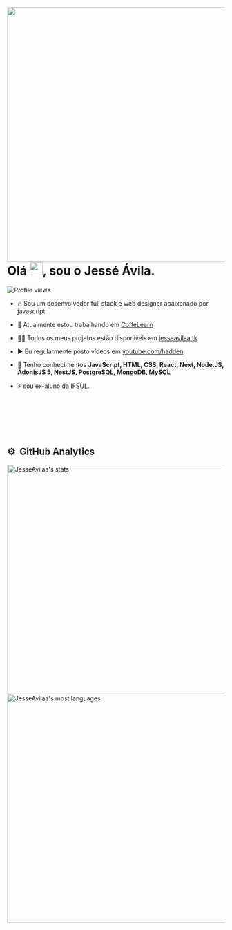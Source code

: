 <img align="right" height="590em" src="https://i.imgur.com/0uKrJI7.jpg"/>
<h1 align="left">Olá <img src="https://raw.githubusercontent.com/kaueMarques/kaueMarques/master/hi.gif" width="30px">, sou o Jessé Ávila.</h1>
<p align="left"> <img src="https://komarev.com/ghpvc/?username=JesseAvilaa&color=yellow" alt="Profile views" /> </p>

- 🔥 Sou um desenvolvedor full stack e web designer apaixonado por javascript

- 🔭 Atualmente estou trabalhando em [CoffeLearn](https://github.com/Coffelearn)

- 👨‍💻 Todos os meus projetos estão disponíveis em [jesseavilaa.tk](https://jesseavilaa.tk)

- ▶️ Eu regularmente posto vídeos em [youtube.com/hadden](https://youtube.com/CrgXArzFfSCSkbTptUa5b8A)

- 💬 Tenho conhecimentos **JavaScript, HTML, CSS, React, Next, Node.JS, AdonisJS 5, NestJS, PostgreSQL, MongoDB, MySQL**

- ⚡  sou ex-aluno da IFSUL.

<br><br>

<br><br>

## ⚙️ &nbsp;GitHub Analytics

<p align="left">
<img width="530em" src="https://github-readme-stats.vercel.app/api?username=JesseAvilaa&show_icons=true&theme=vision-friendly-dark" alt="JesseAvilaa's stats"/>
<img width="530em" src="https://github-readme-stats.vercel.app/api/top-langs/?username=JesseAvilaa&layout=compact&theme=vision-friendly-dark" alt="JesseAvilaa's most languages"/>
</p>

<br><br>

<!--
**JesseAvilaa/jesseavilaa** é um ✨ _special_ ✨ repositório porque é `README.md` (este ficheiro) aparece no seu perfil GitHub.

Aqui estão algumas idéias para você começar:

- 🔭 Atualmente estou trabalhando em ...
- 🌱 Atualmente estou aprendendo ...
- 👯 Estou procurando colaborar em ...
- 🤔 Estou procurando ajuda com ...
- 💬 Pergunte-me sobre ...
- 📫 Como chegar até mim: ...
- 😄 Pronomes: ...
- ⚡ Curiosidade: ...
-->
